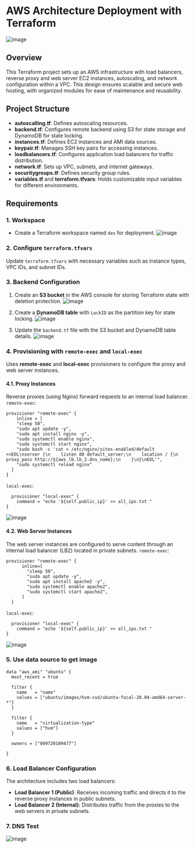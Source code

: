# AWS Architecture Deployment with Terraform

![image](https://github.com/user-attachments/assets/29d72172-26c5-40ec-b920-4490e48bc4b6)

## Overview
This Terraform project sets up an AWS infrastructure with load balancers, reverse proxy and web server EC2 instances, autoscaling, and network configuration within a VPC. This design ensures scalable and secure web hosting, with organized modules for ease of maintenance and reusability.

## Project Structure

- **autoscalling.tf**: Defines autoscaling resources.
- **backend.tf**: Configures remote backend using S3 for state storage and DynamoDB for state locking.
- **instances.tf**: Defines EC2 instances and AMI data sources.
- **keypair.tf**: Manages SSH key pairs for accessing instances.
- **loadbalancers.tf**: Configures application load balancers for traffic distribution.
- **network.tf**: Sets up VPC, subnets, and internet gateways.
- **securitygroups.tf**: Defines security group rules.
- **variables.tf** and **terraform.tfvars**: Holds customizable input variables for different environments.

## Requirements

### 1. Workspace
- Create a Terraform workspace named `dev` for deployment.
![image](https://github.com/user-attachments/assets/c8ee708d-fe87-4d06-9072-b62ec08f93c1)

### 2. Configure `terraform.tfvars`
Update `terraform.tfvars` with necessary variables such as instance types, VPC IDs, and subnet IDs.

### 3. Backend Configuration
1. Create an **S3 bucket** in the AWS console for storing Terraform state with deletion protection.
   ![image](https://github.com/user-attachments/assets/af8da4d2-456f-4f35-a52b-e86a3a71e11d)

2. Create a **DynamoDB table** with `LockID` as the partition key for state locking.
   ![image](https://github.com/user-attachments/assets/4c8927c8-4af3-4a86-b239-a63bc4e92a7b)

3. Update the `backend.tf` file with the S3 bucket and DynamoDB table details.
   ![image](https://github.com/user-attachments/assets/3d379712-eee5-4ec5-b0bf-452aec57d458)


### 4. Provisioning with `remote-exec` and `local-exec`
Uses **remote-exec** and **local-exec** provisioners to configure the proxy and web server instances.
#### 4.1. Proxy Instances
Reverse proxies (using Nginx) forward requests to an internal load balancer.
`remote-exec`:
```
provisioner "remote-exec" {
    inline = [
    "sleep 50",
    "sudo apt update -y",
    "sudo apt install nginx -y",
    "sudo systemctl enable nginx",
    "sudo systemctl start nginx",
    "sudo bash -c 'cat > /etc/nginx/sites-enabled/default <<EOL\nserver {\n    listen 80 default_server;\n    location / {\n        proxy_pass http://${aws_lb.lb_2.dns_name};\n    }\n}\nEOL'",
    "sudo systemctl reload nginx"
  ]
}

```
`local-exec`:
```
  provisioner "local-exec" {
    command = "echo '${self.public_ip}' >> all_ips.txt "
}
```
![image](https://github.com/user-attachments/assets/175a4acf-79ac-4983-92ef-0bab92f0304b)
#### 4.2. Web Server Instances
The web server instances are configured to serve content through an internal load balancer (LB2) located in private subnets.
`remote-exec`:
```
provisioner "remote-exec" {
      inline=[
        "sleep 50",
        "sudo apt update -y",
        "sudo apt install apache2 -y",
        "sudo systemctl enable apache2",  
        "sudo systemctl start apache2",
      ]
  }

```
`local-exec`:
```
  provisioner "local-exec" {
    command = "echo '${self.public_ip}' >> all_ips.txt "
}
```
![image](https://github.com/user-attachments/assets/d5ae9a4d-183c-46bb-bb7d-933a817ae7ff)
### 5. Use data source to get image 
```
data "aws_ami" "ubuntu" {
  most_recent = true

  filter {
    name   = "name"
    values = ["ubuntu/images/hvm-ssd/ubuntu-focal-20.04-amd64-server-*"]
  }

  filter {
    name   = "virtualization-type"
    values = ["hvm"]
  }

  owners = ["099720109477"]

}
```
### 6. Load Balancer Configuration
The architecture includes two load balancers:
- **Load Balancer 1 (Public)**: Receives incoming traffic and directs it to the reverse proxy instances in public subnets.
- **Load Balancer 2 (Internal)**: Distributes traffic from the proxies to the web servers in private subnets.
### 7. DNS Test 
![image](https://github.com/user-attachments/assets/c4c82cdc-b886-4e89-b7f3-83f2463682c3)
